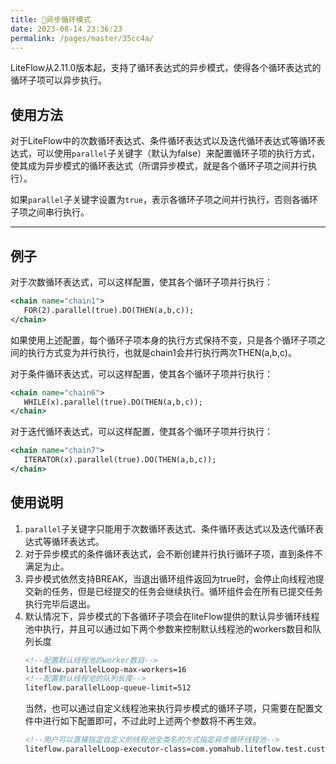 ```yaml
---
title: 🥦异步循环模式
date: 2023-08-14 23:36:23
permalink: /pages/master/35cc4a/
---
```

LiteFlow从2.11.0版本起，支持了循环表达式的异步模式，使得各个循环表达式的循环子项可以异步执行。

## 使用方法

对于LiteFlow中的次数循环表达式、条件循环表达式以及迭代循环表达式等循环表达式，可以使用```parallel```子关键字（默认为false）来配置循环子项的执行方式，使其成为异步模式的循环表达式（所谓异步模式，就是各个循环子项之间并行执行）。

如果```parallel```子关键字设置为```true```，表示各循环子项之间并行执行，否则各循环子项之间串行执行。

---

## 例子
对于次数循环表达式，可以这样配置，使其各个循环子项并行执行：

 ``` xml
<chain name="chain1">
    FOR(2).parallel(true).DO(THEN(a,b,c));
</chain>
 ```
如果使用上述配置，每个循环子项本身的执行方式保持不变，只是各个循环子项之间的执行方式变为并行执行，也就是chain1会并行执行两次THEN(a,b,c)。

对于条件循环表达式，可以这样配置，使其各个循环子项并行执行：
 ``` xml
<chain name="chain6">
    WHILE(x).parallel(true).DO(THEN(a,b,c));
</chain>
 ```

对于迭代循环表达式，可以这样配置，使其各个循环子项并行执行：
 ``` xml
<chain name="chain7">
    ITERATOR(x).parallel(true).DO(THEN(a,b,c));
</chain>
 ```

## 使用说明
1. ```parallel```子关键字只能用于次数循环表达式、条件循环表达式以及迭代循环表达式等循环表达式。
2. 对于异步模式的条件循环表达式，会不断创建并行执行循环子项，直到条件不满足为止。
3. 异步模式依然支持BREAK，当退出循环组件返回为true时，会停止向线程池提交新的任务，但是已经提交的任务会继续执行。循环组件会在所有已提交任务执行完毕后退出。
4. 默认情况下，异步模式的下各循环子项会在liteFlow提供的默认异步循环线程池中执行，并且可以通过如下两个参数来控制默认线程池的workers数目和队列长度
    ``` xml
    <!--配置默认线程池的worker数目-->
    liteflow.parallelLoop-max-workers=16
    <!--配置默认线程池的队列长度-->
    liteflow.parallelLoop-queue-limit=512
    ```
   当然，也可以通过自定义线程池来执行异步模式的循环子项，只需要在配置文件中进行如下配置即可，不过此时上述两个参数将不再生效。
    ``` xml
    <!--用户可以直接指定自定义的线程池全类名的方式指定异步循环线程池-->
    liteflow.parallelLoop-executor-class=com.yomahub.liteflow.test.customThreadPool.CustomThreadBuilder
    ```